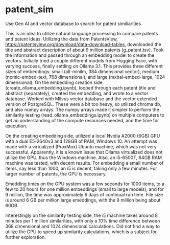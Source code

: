 # patent_sim
Use Gen AI and vector database to search for patent similiarities

This is an idea to utilize natural language processing to compare patents and patent ideas.  Utilizing the data from PatentsView, https://patentsview.org/download/data-download-tables, downloaded the title and abstract description of about 9 million patents (g_patent.tsv).  Took the information and passed through an embedding model to create the vectors.  Initially tried a couple different models from Hugging Face, with varying success, finally settling on Ollama 3.1.  This provides three different sizes of embeddings:  small (all-minilm, 384 dimensional vector), medium (nomic-embed-text, 768 dimensional), and large (mxbai-embed-large, 1024 dimensional).  On the embedding creation side (create_ollama_embedding.ipynb), looped through each patent title and abstract (separately), created the embedding, and wrote to a vector database.  Worked with Milvus vector database and the vector extended version of PostgreSQL.  These were a bit too heavy, so utilized chroma db, and also numpy arrays.  The numpy arrays made it simpler to perform the similarity testing (read_ollama_embeddings.ipynb) on multiple computers to get an understanding of the compute resources needed, and the time for execution.

On the creating embedding side, utilized a local Nvidia A2000 (6GB) GPU with a dual E5-2640v3 and 128GB of RAM, Windows 10.  An attempt was made with a virtualized (ProxMox) Ubuntu machine, which was not very successful.  Apparently, it is a known issue that Ollama virtualized does not utilize the GPU, thus the Windows machine.  Also, an i5-6500T, 64GB RAM machine was tested, with decent results.  For embedding a small number of items, say less than 1000, an i5 is decent, taking only a few minutes.  For larger number of patents, the GPU is necessary.

Emedding times on the GPU system was a few seconds for 1000 items, to a few to 20 hours for one million embeddings (small to large models), and for 9 million, the time was approximately 6 days of continual run time.  File size is around 6 GB per million large emeddings, with the 9 million being about 60GB.

Interestingly on the similarity testing side, the i5 machine takes around 8 minutes per 1 million similarities, with only a 10% time difference between 368 dimensional and 1024 dimensional calculations.  Did not find a way to utilize the GPU to speed up similarity calculations, which is a subject for further exploration.
